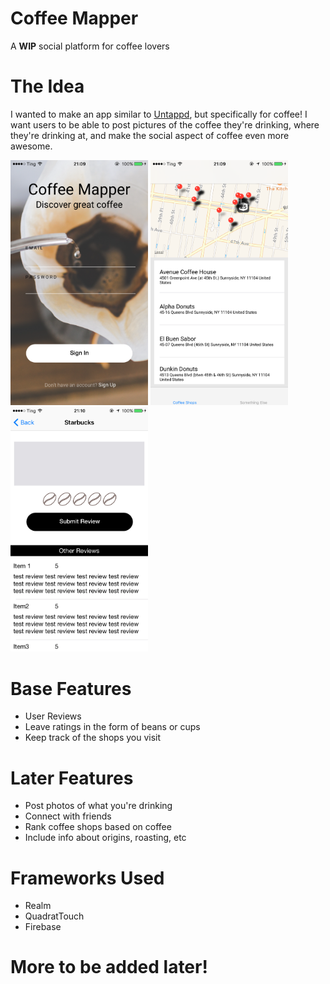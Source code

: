 # Coffee Mapper
A <strong>WIP</strong> social platform for coffee lovers

# The Idea
I wanted to make an app similar to <a href="https://untappd.com">Untappd</a>, but specifically for coffee! I want users to be able to post pictures of the coffee they're drinking, where they're drinking at, and make the social aspect of coffee even more awesome.

<img src="https://github.com/charleshkang/Coffee-Mapper/blob/master/CM1.png" width="220" />
<img src="https://github.com/charleshkang/Coffee-Mapper/blob/master/CM2.png" width="220" />
<img src="https://github.com/charleshkang/Coffee-Mapper/blob/master/CM3.png" width="220" />

# Base Features
<ul>
  <li>User Reviews</li>
  <li>Leave ratings in the form of beans or cups</li>
  <li>Keep track of the shops you visit</li>
</ul>

# Later Features
<ul>
  <li>Post photos of what you're drinking</li>
  <li>Connect with friends</li>
  <li>Rank coffee shops based on coffee</li>
  <li>Include info about origins, roasting, etc</li>
</ul>

# Frameworks Used
<ul>
  <li>Realm</li>
  <li>QuadratTouch</li>
  <li>Firebase</li>
</ul>


# More to be added later!  
